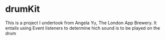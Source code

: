 # drumKit
This is a project I undertook from Angela Yu, The London App Brewery.
It entails using Event listeners to determine hich sound is to be played on the drum 
